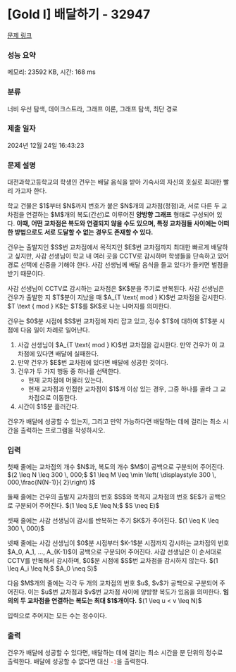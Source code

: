 # [Gold I] 배달하기 - 32947 

[문제 링크](https://www.acmicpc.net/problem/32947) 

### 성능 요약

메모리: 23592 KB, 시간: 168 ms

### 분류

너비 우선 탐색, 데이크스트라, 그래프 이론, 그래프 탐색, 최단 경로

### 제출 일자

2024년 12월 24일 16:43:23

### 문제 설명

<p>대전과학고등학교의 학생인 건우는 배달 음식을 받아 기숙사의 자신의 호실로 최대한 빨리 가고자 한다.</p>

<p>학교 건물은 $1$부터 $N$까지 번호가 붙은 $N$개의 교차점(정점)과, 서로 다른 두 교차점을 연결하는 $M$개의 복도(간선)로 이루어진 <strong>양방향 그래프</strong> 형태로 구성되어 있다. <strong>이때, 어떤 교차점은 복도와 연결되지 않을 수도 있으며, 특정 교차점들 사이에는 어떠한 방법으로도 서로 도달할 수 없는 경우도 존재할 수 있다.</strong></p>

<p>건우는 출발지인 $S$번 교차점에서 목적지인 $E$번 교차점까지 최대한 빠르게 배달하고 싶지만, 사감 선생님이 학교 내 여러 곳을 CCTV로 감시하며 학생들을 단속하고 있어 경로 선택에 신중을 기해야 한다. 사감 선생님께 배달 음식을 들고 있다가 들키면 벌점을 받기 때문이다.</p>

<p>사감 선생님이 CCTV로 감시하는 교차점은 $K$분을 주기로 반복된다. 사감 선생님은 건우가 출발한 지 $T$분이 지났을 때 $A_{T \text{ mod } K}$번 교차점을 감시한다. $T \text { mod } K$는 $T$를 $K$로 나눈 나머지를 의미한다.</p>

<p>건우는 $0$분 시점에 $S$번 교차점에 자리 잡고 있고, 정수 $T$에 대하여 $T$분 시점에 다음 일이 차례로 일어난다.</p>

<ol>
	<li>사감 선생님이 $A_{T \text{ mod } K}$번 교차점을 감시한다. 만약 건우가 이 교차점에 있다면 배달에 실패한다.</li>
	<li>만약 건우가 $E$번 교차점에 있다면 배달에 성공한 것이다.</li>
	<li>건우가 두 가지 행동 중 하나를 선택한다.
	<ul>
		<li>현재 교차점에 머물러 있는다.</li>
		<li>현재 교차점과 인접한 교차점이 $1$개 이상 있는 경우, 그중 하나를 골라 그 교차점으로 이동한다.</li>
	</ul>
	</li>
	<li>시간이 $1$분 흘러간다.</li>
</ol>

<p>건우가 배달에 성공할 수 있는지, 그리고 만약 가능하다면 배달하는 데에 걸리는 최소 시간을 출력하는 프로그램을 작성하시오.</p>

### 입력 

 <p>첫째 줄에는 교차점의 개수 $N$과, 복도의 개수 $M$이 공백으로 구분되어 주어진다. $(2 \leq N \leq 300 \, 000;$ $1 \leq M \leq \min \left( \displaystyle 300 \, 000,\frac{N(N-1)}{ 2}\right) )$</p>

<p>둘째 줄에는 건우의 출발지 교차점의 번호 $S$와 목적지 교차점의 번호 $E$가 공백으로 구분되어 주어진다. $(1 \leq S,E \leq N;$ $S \neq E)$</p>

<p>셋째 줄에는 사감 선생님이 감시를 반복하는 주기 $K$가 주어진다. $(1 \leq K \leq 300 \, 000)$</p>

<p>넷째 줄에는 사감 선생님이 $0$분 시점부터 $K-1$분 시점까지 감시하는 교차점의 번호 $A_0, A_1, ..., A_{K-1}$이 공백으로 구분되어 주어진다. 사감 선생님은 이 순서대로 CCTV를 반복해서 감시하며, $0$분 시점에 $S$번 교차점을 감시하지 않는다. $(1 \leq A_i \leq N;$ $A_0 \neq S)$</p>

<p>다음 $M$개의 줄에는 각각 두 개의 교차점의 번호 $u$, $v$가 공백으로 구분되어 주어진다. 이는 $u$번 교차점과 $v$번 교차점 사이에 양방향 복도가 있음을 의미한다. <strong>임의의 두 교차점을 연결하는 복도는 최대 $1$개이다.</strong> $(1 \leq u < v \leq N)$</p>

<p>입력으로 주어지는 모든 수는 정수이다.</p>

### 출력 

 <p>건우가 배달에 성공할 수 있다면, 배달하는 데에 걸리는 최소 시간을 분 단위의 정수로 출력한다. 배달에 성공할 수 없다면 대신 <span style="color:#e74c3c;"><code>-1</code></span>을 출력한다.</p>

